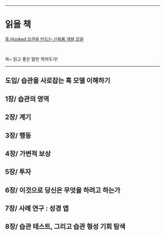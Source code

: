 <hr>

# 읽을 책 

[훅 Hooked 습관을 만드는 신제품 개발 모델](hhttp://www.yes24.com/Product/UsedShopHub/Hub/15523319)

<br>

쓱~ 읽고 좋은 말만 적어두기!

<hr>

## 도입/ 습관을 사로잡는 훅 모델 이해하기

## 1장/ 습관의 영역

## 2장/ 계기

## 3장/ 행동

## 4장/ 가변적 보상

## 5장/ 투자

## 6장/ 이것으로 당신은 무엇을 하려고 하는가

## 7장/ 사례 연구 : 성경 앱

## 8장/ 습관 테스트, 그리고 습관 형성 기회 탐색
